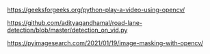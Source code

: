 https://geeksforgeeks.org/python-play-a-video-using-opencv/

https://github.com/adityagandhamal/road-lane-detection/blob/master/detection_on_vid.py 

https://pyimagesearch.com/2021/01/19/image-masking-with-opencv/
